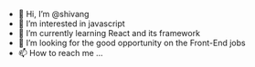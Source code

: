 - 👋 Hi, I’m @shivang
- 👀 I’m interested in javascript
- 🌱 I’m currently learning React and its framework
- 💞️ I’m looking for the good opportunity on the Front-End jobs
- 📫 How to reach me ...

<!---
shivang0925/shivang0925 is a ✨ special ✨ repository because its `README.md` (this file) appears on your GitHub profile.
You can click the Preview link to take a look at your changes.
--->
